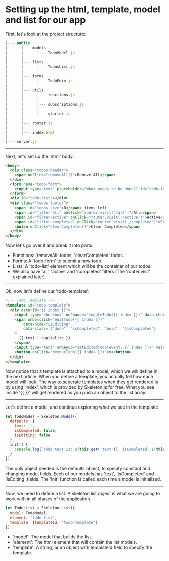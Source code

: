# Setting up the html, template, model and list for our app

First, let's look at the project structure:
```js
|--- public
|      |--- models
|      |      |--- TodoModel.js
|      |
|      |--- lists
|      |      |--- TodosList.js
|      |
|      |--- forms
|      |      |--- TodoForm.js
|      |
|      |--- utils
|      |      |--- functions.js
|      |      |
|      |      |--- subscriptions.js
|      |      |
|      |      |--- starter.js
|      |
|      |--- router.js
|      |
|      |--- index.html
|
|--- server.js
```

---
Next, let's set up the 'html' body:
```html
<body>
  <div class="todos-header">
    <span onClick="removeAll()">Remove All</span>
  </div>
  <form name="todo-form">
    <input type="text" placeholder="What needs to be done?" id="todo-input" />
  </form>
  <div id="todo-list"></div>
  <div class="todos-footer">
    <span id="todos-size">0</span> items left
    <span id="filter-all" onClick="router.visit('/all')">All</span>
    <span id="filter-active" onClick="router.visit('/active')">Active</span>
    <span id="filter-completed" onClick="router.visit('/completed')">Completed</span>
    <buton onClick="clearCompleted()">Clear Completed</span>
  </div>
</body>
```
Now let's go over it and break it into parts:
* Functions: 'removeAll' todos, 'clearCompleted' todos. 
* Forms: A 'todo-form' to submit a new todo.
* Lists: A 'todo-list' element which will be the container of our todos. 
* We also have 'all', 'active' and 'completed' filters (The 'router.visit' explained later).

---
Ok, now let's define our 'todo-template':
```html
<!-- Todo Template -->
<template id="todo-template">
  <div data-id="{{ index }}">
    <input type="checkbox" onChange="toggleTodo({{ index }})" data-checked="isCompleted" />
    <span onDblclick="editTodo({{ index }})" 
        data-hide="isEditing" 
        data-class='{"done": "isCompleted", "bold": "!isCompleted"}'
    >
      {{ text | capitalize }}
    </span>
    <input type="text" onKeyup="setEditedTodo(event, {{ index }})" value="{{ text }}" data-show="isEditing" />
    <button onClick="removeTodo({{ index }})">x</button>
  </div>
</template>
```
Now notice that a template is attached to a model, which we will define in the next article.
When you define a template, you actually tell how each model will look. The way to seperate
templates when they get rendered is by using 'index', which is provided by Skeleton.js for free.
What you see inside '{{ }}' will get rendered as you push an object to the list array.

---
Let's define a model, and continue exploring what we see in the template:
```js
let TodoModel = Skeleton.Model({
  defaults: {
    text: '',
    isCompleted: false,
    isEditing: false
  },
  init() {
    console.log(`Todo text is: ${this.get('text')}, isCompleted: ${this.get('isCompleted')}`);
  }
});
```
The only object needed is the defaults object, to specify constant and changing model fields.
Each of our models has 'text', 'isCompleted' and 'isEditing' fields.
The 'init' function is called each time a model is initialized.

---
Now, we need to define a list. A skeleton list object is what we are going to work with in all
phases of the application.
```js
let TodosList = Skeleton.List({
  model: TodoModel,
  element: 'todo-list',
  template: {templateId: 'todo-template'}
});
```
* 'model': The model that builds the list.
* 'element': The html element that will contain the list models.
* 'template': A string, or an object with templateId field to specify the template.